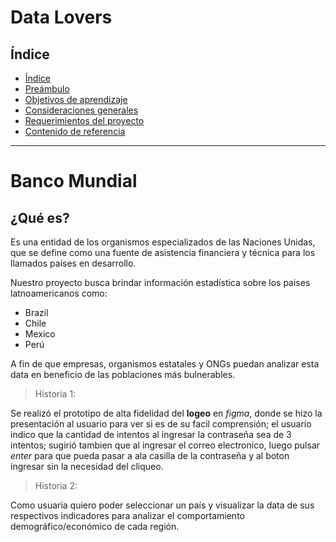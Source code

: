 # Data Lovers

## Índice

- [Índice](#índice)
- [Preámbulo](#preámbulo)
- [Objetivos de aprendizaje](#objetivos-de-aprendizaje)
- [Consideraciones generales](#consideraciones-generales)
- [Requerimientos del proyecto](#requerimientos-del-proyecto)
- [Contenido de referencia](#contenido-de-referencia)

***

# Banco Mundial

## ¿Qué es?

Es una entidad de los organismos especializados de las Naciones Unidas, que se define como una fuente de asistencia financiera y técnica para los llamados países en desarrollo.

Nuestro proyecto busca brindar información estadística sobre los paises latnoamericanos como: 

- Brazil 
- Chile
- Mexico
- Perú


 A fin de que empresas, organismos estatales y ONGs puedan analizar esta data en beneficio de las poblaciones más bulnerables.

 > Historia 1:

 Se realizó el prototipo de alta fidelidad del **logeo** en *figma*, donde se hizo la presentación al usuario para ver si es de su facil comprensión; el usuario indico que la cantidad de intentos al ingresar la contraseña sea de 3 intentos; sugirió tambien que al ingresar el correo electronico, luego pulsar *enter* para que pueda pasar a ala casilla de la contraseña y al boton ingresar sin la necesidad del cliqueo.

 > Historia 2:

 Como usuaria quiero poder seleccionar un país y visualizar la data de sus respectivos indicadores para analizar el comportamiento demográfico/económico de cada región. 







